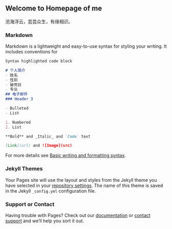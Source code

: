 ## Welcome to Homepage of me

沧海浮云，芸芸众生，有缘相识。

### Markdown

Markdown is a lightweight and easy-to-use syntax for styling your writing. It includes conventions for

```markdown
Syntax highlighted code block

# 个人简介
- 姓名
- 性别
- 破壳日
- 专业
## 电子邮件
### Header 3

- Bulleted
- List

1. Numbered
2. List

**Bold** and _Italic_ and `Code` text

[Link](url) and ![Image](src)
```

For more details see [Basic writing and formatting syntax](https://docs.github.com/en/github/writing-on-github/getting-started-with-writing-and-formatting-on-github/basic-writing-and-formatting-syntax).

### Jekyll Themes

Your Pages site will use the layout and styles from the Jekyll theme you have selected in your [repository settings](https://github.com/cjj1118/cjj1118.github.io/settings/pages). The name of this theme is saved in the Jekyll `_config.yml` configuration file.

### Support or Contact

Having trouble with Pages? Check out our [documentation](https://docs.github.com/categories/github-pages-basics/) or [contact support](https://support.github.com/contact) and we’ll help you sort it out.
